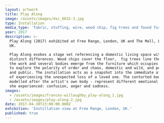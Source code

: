 ```yaml
---
layout: artwork
title: Play Along
image: /assets/images/dsc_6632-3.jpg
type: Installation
media_type: 'fabric, stuffing, wire, wood chip, fig trees and found furniture'
year: 2017
description: >-
  Play Along (2017) exhibited at Free Range, London, UK and The Mall, London,
  UK.

  Play Along evokes a stage set referencing a domestic living space with
  distinct differences. Wood chips cover the floor,  fig trees line the edge of
  the work and several bodies emerge from the furniture which occupies the space
  to explore the polarity of order and chaos, domestic and wild, and personal
  and public. The installation acts as a snapshot into the immediate aftermath
  of experiencing the unexpected loss of a loved one. The contorted bodies -
  modelled after the artist's own body - represent different emotional states
  she experienced: confusion, anger and sadness. 
images:
  - /assets/images/frances-willoughby_play-along_1.jpg
  - /assets/images/play-along-2.jpg
date: 2017-04-30T23:00:00.000Z
exhibition: 'Instillation view at Free Range, London, UK.'
published: true
---
```



